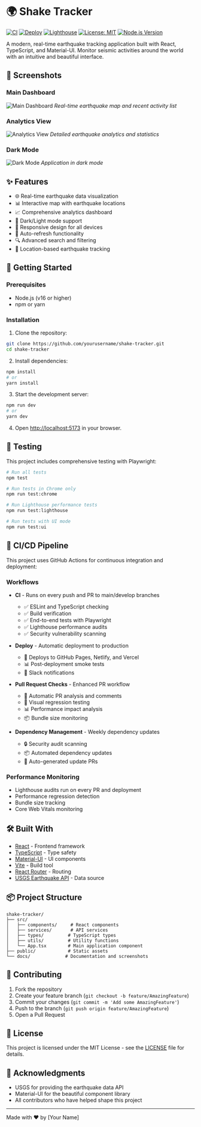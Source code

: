 # 🌍 Shake Tracker

[![CI](https://github.com/yourusername/shake-tracker/workflows/CI/badge.svg)](https://github.com/yourusername/shake-tracker/actions/workflows/ci.yml)
[![Deploy](https://github.com/yourusername/shake-tracker/workflows/Deploy%20to%20Production/badge.svg)](https://github.com/yourusername/shake-tracker/actions/workflows/deploy.yml)
[![Lighthouse](https://img.shields.io/badge/lighthouse-performance-brightgreen)](https://github.com/yourusername/shake-tracker/actions/workflows/ci.yml)
[![License: MIT](https://img.shields.io/badge/License-MIT-yellow.svg)](https://opensource.org/licenses/MIT)
[![Node.js Version](https://img.shields.io/badge/node-%3E%3D18-brightgreen)](https://nodejs.org/)

A modern, real-time earthquake tracking application built with React, TypeScript, and Material-UI. Monitor seismic activities around the world with an intuitive and beautiful interface.

## 📸 Screenshots

### Main Dashboard

![Main Dashboard](./docs/screenshots/dashboard.png)
_Real-time earthquake map and recent activity list_

### Analytics View

![Analytics View](./docs/screenshots/analytics.png)
_Detailed earthquake analytics and statistics_

### Dark Mode

![Dark Mode](./docs/screenshots/dark-mode.png)
_Application in dark mode_

## ✨ Features

- 🌐 Real-time earthquake data visualization
- 📊 Interactive map with earthquake locations
- 📈 Comprehensive analytics dashboard
- 🌙 Dark/Light mode support
- 📱 Responsive design for all devices
- 🔄 Auto-refresh functionality
- 🔍 Advanced search and filtering
- 📍 Location-based earthquake tracking

## 🚀 Getting Started

### Prerequisites

- Node.js (v16 or higher)
- npm or yarn

### Installation

1. Clone the repository:

```bash
git clone https://github.com/yourusername/shake-tracker.git
cd shake-tracker
```

2. Install dependencies:

```bash
npm install
# or
yarn install
```

3. Start the development server:

```bash
npm run dev
# or
yarn dev
```

4. Open [http://localhost:5173](http://localhost:5173) in your browser.

## 🧪 Testing

This project includes comprehensive testing with Playwright:

```bash
# Run all tests
npm test

# Run tests in Chrome only
npm run test:chrome

# Run Lighthouse performance tests
npm run test:lighthouse

# Run tests with UI mode
npm run test:ui
```

## 🚀 CI/CD Pipeline

This project uses GitHub Actions for continuous integration and deployment:

### Workflows

- **CI** - Runs on every push and PR to main/develop branches
  - ✅ ESLint and TypeScript checking
  - ✅ Build verification
  - ✅ End-to-end tests with Playwright
  - ✅ Lighthouse performance audits
  - ✅ Security vulnerability scanning

- **Deploy** - Automatic deployment to production
  - 🚀 Deploys to GitHub Pages, Netlify, and Vercel
  - 📊 Post-deployment smoke tests
  - 📱 Slack notifications

- **Pull Request Checks** - Enhanced PR workflow
  - 📝 Automatic PR analysis and comments
  - 🎨 Visual regression testing
  - 📊 Performance impact analysis
  - 📦 Bundle size monitoring

- **Dependency Management** - Weekly dependency updates
  - 🔒 Security audit scanning
  - 📦 Automated dependency updates
  - 🤖 Auto-generated update PRs

### Performance Monitoring

- Lighthouse audits run on every PR and deployment
- Performance regression detection
- Bundle size tracking
- Core Web Vitals monitoring

## 🛠️ Built With

- [React](https://reactjs.org/) - Frontend framework
- [TypeScript](https://www.typescriptlang.org/) - Type safety
- [Material-UI](https://mui.com/) - UI components
- [Vite](https://vitejs.dev/) - Build tool
- [React Router](https://reactrouter.com/) - Routing
- [USGS Earthquake API](https://earthquake.usgs.gov/fdsnws/event/1/) - Data source

## 📦 Project Structure

```
shake-tracker/
├── src/
│   ├── components/     # React components
│   ├── services/       # API services
│   ├── types/         # TypeScript types
│   ├── utils/         # Utility functions
│   └── App.tsx        # Main application component
├── public/            # Static assets
└── docs/             # Documentation and screenshots
```

## 🤝 Contributing

1. Fork the repository
2. Create your feature branch (`git checkout -b feature/AmazingFeature`)
3. Commit your changes (`git commit -m 'Add some AmazingFeature'`)
4. Push to the branch (`git push origin feature/AmazingFeature`)
5. Open a Pull Request

## 📝 License

This project is licensed under the MIT License - see the [LICENSE](LICENSE) file for details.

## 🙏 Acknowledgments

- USGS for providing the earthquake data API
- Material-UI for the beautiful component library
- All contributors who have helped shape this project

---

Made with ❤️ by [Your Name]
